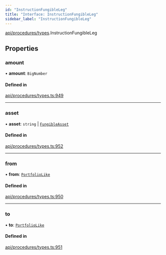 ```yaml
---
id: "InstructionFungibleLeg"
title: "Interface: InstructionFungibleLeg"
sidebar_label: "InstructionFungibleLeg"
---
```


[api/procedures/types](../../../../../modules/API/Procedures/Types/Types.md).InstructionFungibleLeg

## Properties

### amount

• **amount**: `BigNumber`

#### Defined in

[api/procedures/types.ts:949](https://github.com/PolymeshAssociation/polymesh-sdk/blob/49a0066c3/src/api/procedures/types.ts#L949)

___

### asset

• **asset**: `string` \| [`FungibleAsset`](../../../../../classes/API/Entities/Asset/Fungible/FungibleAsset.md)

#### Defined in

[api/procedures/types.ts:952](https://github.com/PolymeshAssociation/polymesh-sdk/blob/49a0066c3/src/api/procedures/types.ts#L952)

___

### from

• **from**: [`PortfolioLike`](../../../../../modules/API/Entities/Types/Types.md#portfoliolike)

#### Defined in

[api/procedures/types.ts:950](https://github.com/PolymeshAssociation/polymesh-sdk/blob/49a0066c3/src/api/procedures/types.ts#L950)

___

### to

• **to**: [`PortfolioLike`](../../../../../modules/API/Entities/Types/Types.md#portfoliolike)

#### Defined in

[api/procedures/types.ts:951](https://github.com/PolymeshAssociation/polymesh-sdk/blob/49a0066c3/src/api/procedures/types.ts#L951)
